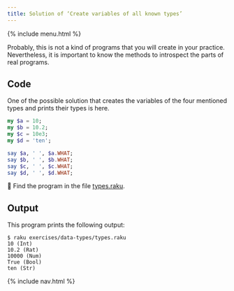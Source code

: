 ```yaml
---
title: Solution of ‘Create variables of all known types’
---
```


{% include menu.html %}

Probably, this is not a kind of programs that you will create in your practice. Nevertheless, it is important to know the methods to introspect the parts of real programs.

## Code

One of the possible solution that creates the variables of the four mentioned types and prints their types is here.

```raku
my $a = 10;
my $b = 10.2;
my $c = 10e3;
my $d = 'ten';

say $a, ' ', $a.WHAT;
say $b, ' ', $b.WHAT;
say $c, ' ', $c.WHAT;
say $d, ' ', $d.WHAT;
```

🦋 Find the program in the file [types.raku](https://github.com/ash/raku-course/blob/master/exercises/data-types/types.raku).

## Output

This program prints the following output:

```console
$ raku exercises/data-types/types.raku
10 (Int)
10.2 (Rat)
10000 (Num)
True (Bool)
ten (Str)
```

{% include nav.html %}
